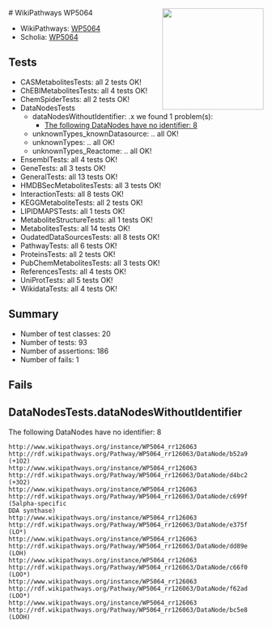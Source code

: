 <img style="float: right; width: 200px" src="https://upload.wikimedia.org/wikipedia/commons/thumb/8/83/Wplogo_with_text_500.png/640px-Wplogo_with_text_500.png" />
# WikiPathways WP5064

* WikiPathways: [WP5064](https://wikipathways.org/pathways/WP5064)
* Scholia: [WP5064](https://scholia.toolforge.org/wikipathways/WP5064)
## Tests
* CASMetabolitesTests: all 2 tests OK!
* ChEBIMetabolitesTests: all 4 tests OK!
* ChemSpiderTests: all 2 tests OK!
* DataNodesTests
    * dataNodesWithoutIdentifier: .x we found 1 problem(s):
        * [The following DataNodes have no identifier: 8](#d2d32fa7)
    * unknownTypes_knownDatasource: .. all OK!
    * unknownTypes: .. all OK!
    * unknownTypes_Reactome: .. all OK!
* EnsemblTests: all 4 tests OK!
* GeneTests: all 3 tests OK!
* GeneralTests: all 13 tests OK!
* HMDBSecMetabolitesTests: all 3 tests OK!
* InteractionTests: all 8 tests OK!
* KEGGMetaboliteTests: all 2 tests OK!
* LIPIDMAPSTests: all 1 tests OK!
* MetaboliteStructureTests: all 1 tests OK!
* MetabolitesTests: all 14 tests OK!
* OudatedDataSourcesTests: all 8 tests OK!
* PathwayTests: all 6 tests OK!
* ProteinsTests: all 2 tests OK!
* PubChemMetabolitesTests: all 3 tests OK!
* ReferencesTests: all 4 tests OK!
* UniProtTests: all 5 tests OK!
* WikidataTests: all 4 tests OK!


## Summary

* Number of test classes: 20
* Number of tests: 93
* Number of assertions: 186
* Number of fails: 1

## Fails

<a name="d2d32fa7" />

## DataNodesTests.dataNodesWithoutIdentifier

The following DataNodes have no identifier: 8
```
http://www.wikipathways.org/instance/WP5064_rr126063 http://rdf.wikipathways.org/Pathway/WP5064_rr126063/DataNode/b52a9 (+1O2)
http://www.wikipathways.org/instance/WP5064_rr126063 http://rdf.wikipathways.org/Pathway/WP5064_rr126063/DataNode/d4bc2 (+3O2)
http://www.wikipathways.org/instance/WP5064_rr126063 http://rdf.wikipathways.org/Pathway/WP5064_rr126063/DataNode/c699f (5alpha-specific
DDA synthase)
http://www.wikipathways.org/instance/WP5064_rr126063 http://rdf.wikipathways.org/Pathway/WP5064_rr126063/DataNode/e375f (LO*)
http://www.wikipathways.org/instance/WP5064_rr126063 http://rdf.wikipathways.org/Pathway/WP5064_rr126063/DataNode/dd89e (LOH)
http://www.wikipathways.org/instance/WP5064_rr126063 http://rdf.wikipathways.org/Pathway/WP5064_rr126063/DataNode/c66f0 (LOO*)
http://www.wikipathways.org/instance/WP5064_rr126063 http://rdf.wikipathways.org/Pathway/WP5064_rr126063/DataNode/f62ad (LOO*)
http://www.wikipathways.org/instance/WP5064_rr126063 http://rdf.wikipathways.org/Pathway/WP5064_rr126063/DataNode/bc5e8 (LOOH)
```

